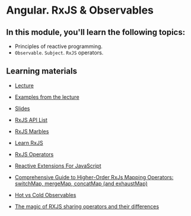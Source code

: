 # Angular. RxJS & Observables

## In this module, you'll learn the following topics:

- Principles of reactive programming.
- `Observable`. `Subject`. `RxJS` operators.

## Learning materials
- [Lecture](https://youtu.be/fkmbA1LXAak)
- [Examples from the lecture](https://github.com/pavelrazuvalau/angular-lectures/tree/master/rxjs-observables)
- [Slides](https://slides.com/pavelrazuvalau/angular-rxjs)

- [RxJS API List](https://rxjs-dev.firebaseapp.com/api)
- [RxJS Marbles](http://rxmarbles.com/)
- [Learn RxJS](https://www.learnrxjs.io/)
- [RxJS Operators](https://rxjs.dev/guide/operators)
- [Reactive Extensions For JavaScript](https://www.npmjs.com/package/rxjs)

- [Comprehensive Guide to Higher-Order RxJs Mapping Operators: switchMap, mergeMap, concatMap (and exhaustMap)](https://blog.angular-university.io/rxjs-higher-order-mapping/)
- [Hot vs Cold Observables](https://benlesh.medium.com/hot-vs-cold-observables-f8094ed53339)
- [The magic of RXJS sharing operators and their differences](https://itnext.io/the-magic-of-rxjs-sharing-operators-and-their-differences-3a03d699d255)
